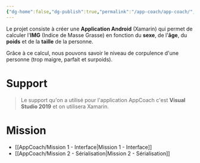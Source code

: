 ```yaml
---
{"dg-home":false,"dg-publish":true,"permalink":"/app-coach/app-coach/","dgPassFrontmatter":true}
---
```


Le projet consiste à créer une **Application Android** (Xamarin) qui permet de calculer l'**IMG**
(Indice de Masse Grasse) en fonction du **sexe**, de l'**âge**, du **poids** et de la **taille** de la personne.

Grâce à ce calcul, nous pouvons savoir le niveau de corpulence d'une personne (trop maigre, parfait et surpoids).

# Support


> Le support qu'on a utilisé pour l'application AppCoach c'est **Visual Studio 2019** et on utilisera Xamarin.

# Mission

- [[AppCoach/Mission 1 - Interface\|Mission 1 - Interface]]
- [[AppCoach/Mission 2 - Sérialisation\|Mission 2 - Sérialisation]]
